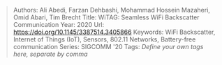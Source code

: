 > Authors: Ali Abedi, Farzan Dehbashi, Mohammad Hossein Mazaheri, Omid Abari, Tim Brecht
> Title: WiTAG: Seamless WiFi Backscatter Communication
> Year: 2020
> Url: https://doi.org/10.1145/3387514.3405866
> Keywords: WiFi Backscatter, Internet of Things (IoT), Sensors, 802.11 Networks, Battery-free communication
> Series: SIGCOMM '20
> Tags: *Define your own tags here, separate by comma*